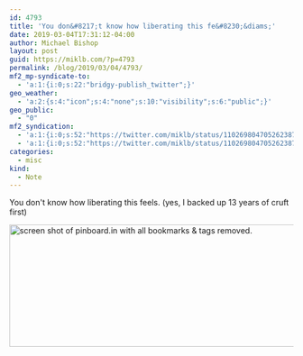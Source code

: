 ```yaml
---
id: 4793
title: 'You don&#8217;t know how liberating this fe&#8230;&diams;'
date: 2019-03-04T17:31:12-04:00
author: Michael Bishop
layout: post
guid: https://miklb.com/?p=4793
permalink: /blog/2019/03/04/4793/
mf2_mp-syndicate-to:
  - 'a:1:{i:0;s:22:"bridgy-publish_twitter";}'
geo_weather:
  - 'a:2:{s:4:"icon";s:4:"none";s:10:"visibility";s:6:"public";}'
geo_public:
  - "0"
mf2_syndication:
  - 'a:1:{i:0;s:52:"https://twitter.com/miklb/status/1102698047052623874";}'
  - 'a:1:{i:0;s:52:"https://twitter.com/miklb/status/1102698047052623874";}'
categories:
  - misc
kind:
  - Note
---
```

You don't know how liberating this feels.  (yes, I backed up 13 years of cruft first)

<img src="https://miklb.com/content/uploads/2019/03/wsi-imageoptim-Pinboard-bookmarks-for-miklb-2019-03-04-17-19-37.jpg" alt="screen shot of pinboard.in with all bookmarks &amp; tags removed." width="1017" height="217" class="u-photo alignnone size-full wp-image-4794" />